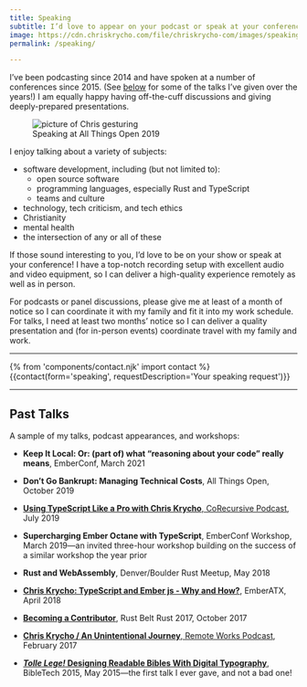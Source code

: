 ```yaml
---
title: Speaking
subtitle: I’d love to appear on your podcast or speak at your conference!
image: https://cdn.chriskrycho.com/file/chriskrycho-com/images/speaking.jpg
permalink: /speaking/

---
```


I’ve been podcasting since 2014 and have spoken at a number of conferences since 2015. (See [below](#past-talks) for some of the talks I’ve given over the years!) I am equally happy having off-the-cuff discussions and giving deeply-prepared presentations.

<figure>
<img alt="picture of Chris gesturing" src="https://cdn.chriskrycho.com/file/chriskrycho-com/images/speaking.jpg">
<figcaption>Speaking at All Things Open 2019</figcaption>
</figure>

I enjoy talking about a variety of subjects:

- software development, including (but not limited to):
    - open source software
    - programming languages, especially Rust and TypeScript
    - teams and culture
- technology, tech criticism, and tech ethics
- Christianity
- mental health
- the intersection of any or all of these

If those sound interesting to you, I’d love to be on your show or speak at your conference! I have a top-notch recording setup with excellent audio and video equipment, so I can deliver a high-quality experience remotely as well as in person.

For podcasts or panel discussions, please give me at least of a month of notice so I can coordinate it with my family and fit it into my work schedule. For talks, I need at least two months’ notice so I can deliver a quality presentation and (for in-person events) coordinate travel with my family and work.

---

{% from 'components/contact.njk' import contact %}
{{contact(form='speaking', requestDescription='Your speaking request')}}

---

## Past Talks

A sample of my talks, podcast appearances, and workshops:

- <b>Keep It Local: Or: (part of) what “reasoning about your code” really means</b>, EmberConf, March 2021

- <b>Don’t Go Bankrupt: Managing Technical Costs</b>, All Things Open, October 2019

- [<b>Using TypeScript Like a Pro with Chris Krycho</b>, CoRecursive Podcast][corecursive], July 2019

- <b>Supercharging Ember Octane with TypeScript</b>, EmberConf Workshop, March 2019—an invited three-hour workshop building on the success of a similar workshop the year prior

- <b>Rust and WebAssembly</b>, Denver/Boulder Rust Meetup, May 2018

- [<b>Chris Krycho: TypeScript and Ember js - Why and How?</b>][atx-ts], EmberATX, April 2018

- [<b>Becoming a Contributor</b>][rbr2017], Rust Belt Rust 2017, October 2017

- [<b>Chris Krycho / An Unintentional Journey</b>, Remote Works Podcast][rw], February 2017

- <b>[*Tolle Lege!* Designing Readable Bibles With Digital Typography][bibletech2015]</b>, BibleTech 2015, May 2015—the first talk I ever gave, and not a bad one!

[corecursive]: https://corecursive.com/034-chris-krycho-typescript/
[atx-ts]: https://www.youtube.com/watch?v=fFzxbBrvytU
[rbr2017]: https://youtube.com/watch?v=Abu2BNixXak
[rw]: https://remote.works/episode/5
[bibletech2015]: https://m.youtube.com/watch?v=cDAh35IwJsE